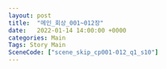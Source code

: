 ```yaml
---
layout: post
title:  "메인_회상_001~012장"
date:   2022-01-14 14:00:00 +0000
categories: Main
Tags: Story Main
SceneCode: ["scene_skip_cp001-012_q1_s10"]
---
```

